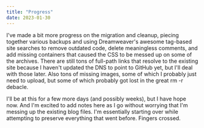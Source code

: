```yaml
---
title: "Progress"
date: 2023-01-30
---
```


I've made a bit more progress on the migration and cleanup, piecing together various backups and using Dreamweaver's awesome tag-based site searches
to remove outdated code, delete meaningless comments, and add missing containers that caused the CSS to be messed up on some of the archives. There are still tons of full-path links that resolve to the existing site because I haven't updated the DNS to point to GitHub yet, but I'll deal with those later. Also tons of missing images, some of which I probably just need to upload, but some of which probably got lost in the great rm -r debacle.

I'll be at this for a few more days (and possibly weeks), but I have hope now. And I'm excited to add notes here as I go without worrying that I'm messing up the existing blog files. I'm essentially starting over while attempting to preserve everything that went before. Fingers crossed.

